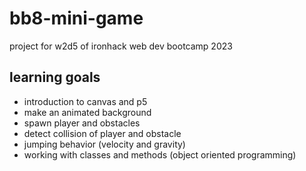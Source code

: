 # bb8-mini-game
project for w2d5 of ironhack web dev bootcamp 2023

## learning goals
* introduction to canvas and p5
* make an animated background
* spawn player and obstacles
* detect collision of player and obstacle
* jumping behavior (velocity and gravity)
* working with classes and methods (object oriented programming)
